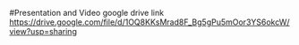 #Presentation and Video google drive link  
https://drive.google.com/file/d/1OQ8KKsMrad8F_Bg5gPu5mOor3YS6okcW/view?usp=sharing
